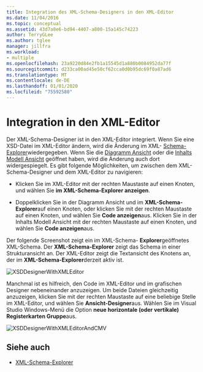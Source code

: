 ```yaml
---
title: Integration des XML-Schema-Designers in den XML-Editor
ms.date: 11/04/2016
ms.topic: conceptual
ms.assetid: 43d7a8e6-bd94-4407-a800-15a145c74223
author: TerryGLee
ms.author: tglee
manager: jillfra
ms.workload:
- multiple
ms.openlocfilehash: 23a9220d84e2fb1a15545d1a880b0084952da77f
ms.sourcegitcommit: d233ca00ad45e50cf62cca0d0b95dc69f0a87ad6
ms.translationtype: MT
ms.contentlocale: de-DE
ms.lasthandoff: 01/01/2020
ms.locfileid: "75592580"
---
```

# <a name="integration-with-xml-editor"></a>Integration in den XML-Editor

Der XML-Schema-Designer ist in den XML-Editor integriert. Wenn Sie eine XSD-Datei im XML-Editor ändern, wird die Änderung im XML- [Schema-Explorer](../xml-tools/xml-schema-explorer.md)wiedergegeben. Wenn Sie die [Diagramm Ansicht](../xml-tools/graph-view.md) oder die [Inhalts Modell Ansicht](../xml-tools/content-model-view.md) geöffnet haben, wird die Änderung auch dort widergespiegelt. Es gibt folgende Möglichkeiten, um zwischen dem XML-Schema-Designer und dem XML-Editor zu navigieren:

- Klicken Sie im XML-Editor mit der rechten Maustaste auf einen Knoten, und wählen Sie **im XML-Schema-Explorer anzeigen**.

- Doppelklicken Sie in der Diagramm Ansicht und im **XML-Schema-Explorer**auf einen Knoten, oder klicken Sie mit der rechten Maustaste auf einen Knoten, und wählen Sie **Code anzeigen**aus. Klicken Sie in der Inhalts Modell Ansicht mit der rechten Maustaste auf einen Knoten, und wählen Sie **Code anzeigen**aus.

Der folgende Screenshot zeigt ein im XML-Schema- **Explorer**geöffnetes XML-Schema. Der **XML-Schema-Explorer** zeigt das Schema in einer Strukturansicht an. Der XML-Editor zeigt die Textansicht des Knotens an, der im **XML-Schema-Explorer**derzeit aktiv ist.

![XSDDesignerWithXMLEditor](../xml-tools/media/xsddesignerwithxmleditor.gif)

Manchmal ist es hilfreich, den Code im XML-Editor und im grafischen Designer nebeneinander anzuzeigen. Um beide Dateien gleichzeitig anzuzeigen, klicken Sie mit der rechten Maustaste auf eine beliebige Stelle im XML-Editor, und wählen Sie **Ansicht-Designer**aus. Wählen Sie im Visual Studio Windows-Menü die Option **neue horizontale (oder vertikale) Registerkarten Gruppe**aus.

![XSDDesignerWithXMLEditorAndCMV](../xml-tools/media/xsddesignerwithxmleditorandcmv.gif)

## <a name="see-also"></a>Siehe auch

- [XML-Schema-Explorer](../xml-tools/xml-schema-explorer.md)
